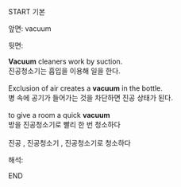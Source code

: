START
기본

앞면:
vacuum


뒷면:
<div><strong>Vacuum</strong> cleaners work by suction. </div><div><div>진공청소기는 흡입을 이용해 일을 한다.</div></div><div><br></div><div><div>Exclusion of air creates a <strong>vacuum</strong> in the bottle. </div><div><div>병 속에 공기가 들어가는 것을 차단하면 진공 상태가 된다.</div></div></div><div><br></div><div><div>to give a room a quick <strong>vacuum</strong> </div><div><div>방을 진공청소기로 빨리 한 번 청소하다</div></div></div><div><br></div><div>진공 , 진공청소기 , 진공청소기로 청소하다</div>


해석:

END